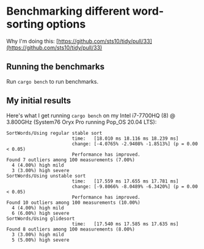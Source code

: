 # Benchmarking different word-sorting options

Why I'm doing this: [https://github.com/sts10/tidy/pull/33](https://github.com/sts10/tidy/pull/33)

## Running the benchmarks
Run `cargo bench` to run benchmarks.

## My initial results

Here's what I get running `cargo bench` on my Intel i7-7700HQ (8) @ 3.800GHz (System76 Oryx Pro running Pop_OS 20.04 LTS):

```text
SortWords/Using regular stable sort
                        time:   [18.010 ms 18.116 ms 18.239 ms]
                        change: [-4.0765% -2.9408% -1.8513%] (p = 0.00 < 0.05)
                        Performance has improved.
Found 7 outliers among 100 measurements (7.00%)
  4 (4.00%) high mild
  3 (3.00%) high severe
SortWords/Using unstable sort
                        time:   [17.559 ms 17.655 ms 17.781 ms]
                        change: [-9.8066% -8.0489% -6.3420%] (p = 0.00 < 0.05)
                        Performance has improved.
Found 10 outliers among 100 measurements (10.00%)
  4 (4.00%) high mild
  6 (6.00%) high severe
SortWords/Using glidesort
                        time:   [17.540 ms 17.585 ms 17.635 ms]
Found 8 outliers among 100 measurements (8.00%)
  3 (3.00%) high mild
  5 (5.00%) high severe
```
